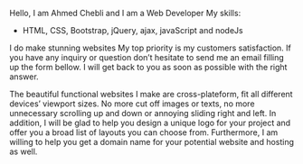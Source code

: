 Hello, 
I am Ahmed Chebli and I am a Web Developer
My skills:
  - HTML, CSS, Bootstrap, jQuery, ajax, javaScript and nodeJs
  
I do make stunning websites
My top priority is my customers satisfaction. If you have any inquiry or question don’t hesitate to send me an email filling up the form bellow. I will get back to you as soon as possible with the right answer.

The beautiful functional websites I make are cross-plateform, fit all different devices’ viewport sizes. No more cut off images or texts, no more unnecessary scrolling up and down or annoying sliding right and left. In addition, I will be glad to help you design a unique logo for your project and offer you a broad list of layouts you can choose from.  Furthermore, I am willing to help you get a domain name for your potential website and hosting as well.
